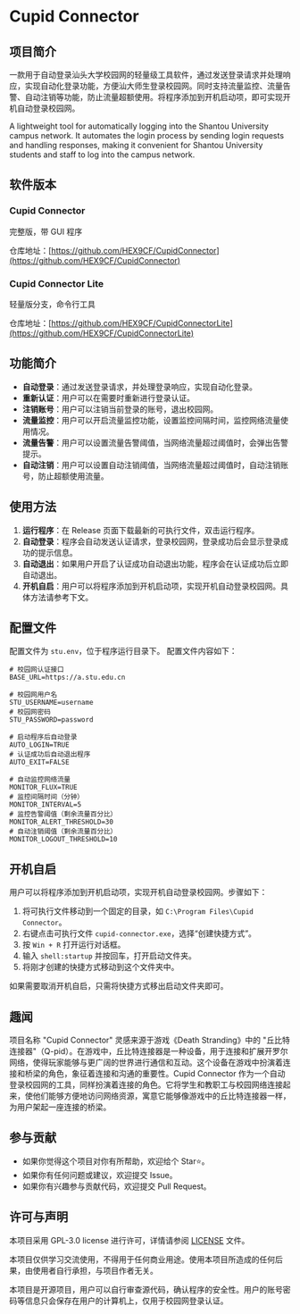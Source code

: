 # Cupid Connector

## 项目简介

一款用于自动登录汕头大学校园网的轻量级工具软件，通过发送登录请求并处理响应，实现自动化登录功能，方便汕大师生登录校园网。同时支持流量监控、流量告警、自动注销等功能，防止流量超额使用。将程序添加到开机启动项，即可实现开机自动登录校园网。

A lightweight tool for automatically logging into the Shantou University campus network. It automates the login process by sending login requests and handling responses, making it convenient for Shantou University students and staff to log into the campus network.

## 软件版本

### Cupid Connector

完整版，带 GUI 程序

仓库地址：[https://github.com/HEX9CF/CupidConnector](https://github.com/HEX9CF/CupidConnector)

### Cupid Connector Lite

轻量版分支，命令行工具

仓库地址：[https://github.com/HEX9CF/CupidConnectorLite](https://github.com/HEX9CF/CupidConnectorLite)

## 功能简介

- **自动登录**：通过发送登录请求，并处理登录响应，实现自动化登录。
- **重新认证**：用户可以在需要时重新进行登录认证。
- **注销账号**：用户可以注销当前登录的账号，退出校园网。
- **流量监控**：用户可以开启流量监控功能，设置监控间隔时间，监控网络流量使用情况。
- **流量告警**：用户可以设置流量告警阈值，当网络流量超过阈值时，会弹出告警提示。
- **自动注销**：用户可以设置自动注销阈值，当网络流量超过阈值时，自动注销账号，防止超额使用流量。

## 使用方法

1. **运行程序**：在 Release 页面下载最新的可执行文件，双击运行程序。
2. **自动登录**：程序会自动发送认证请求，登录校园网，登录成功后会显示登录成功的提示信息。
3. **自动退出**：如果用户开启了认证成功自动退出功能，程序会在认证成功后立即自动退出。
4. **开机自启**：用户可以将程序添加到开机启动项，实现开机自动登录校园网。具体方法请参考下文。

## 配置文件

配置文件为 `stu.env`，位于程序运行目录下。 配置文件内容如下：

```env
# 校园网认证接口
BASE_URL=https://a.stu.edu.cn

# 校园网用户名
STU_USERNAME=username
# 校园网密码
STU_PASSWORD=password

# 启动程序后自动登录
AUTO_LOGIN=TRUE
# 认证成功后自动退出程序
AUTO_EXIT=FALSE

# 自动监控网络流量
MONITOR_FLUX=TRUE
# 监控间隔时间（分钟）
MONITOR_INTERVAL=5
# 监控告警阈值（剩余流量百分比）
MONITOR_ALERT_THRESHOLD=30
# 自动注销阈值（剩余流量百分比）
MONITOR_LOGOUT_THRESHOLD=10
```

## 开机自启

用户可以将程序添加到开机启动项，实现开机自动登录校园网。步骤如下：

1. 将可执行文件移动到一个固定的目录，如 `C:\Program Files\Cupid Connector`。
2. 右键点击可执行文件 `cupid-connector.exe`，选择“创建快捷方式”。
3. 按 `Win + R` 打开运行对话框。
4. 输入 `shell:startup` 并按回车，打开启动文件夹。 
5. 将刚才创建的快捷方式移动到这个文件夹中。

如果需要取消开机自启，只需将快捷方式移出启动文件夹即可。

## 趣闻

项目名称 "Cupid Connector" 灵感来源于游戏《Death Stranding》中的 "丘比特连接器"（Q-pid）。在游戏中，丘比特连接器是一种设备，用于连接和扩展开罗尔网络，使得玩家能够与更广阔的世界进行通信和互动。这个设备在游戏中扮演着连接和桥梁的角色，象征着连接和沟通的重要性。Cupid Connector 作为一个自动登录校园网的工具，同样扮演着连接的角色。它将学生和教职工与校园网络连接起来，使他们能够方便地访问网络资源，寓意它能够像游戏中的丘比特连接器一样，为用户架起一座连接的桥梁。

## 参与贡献

- 如果你觉得这个项目对你有所帮助，欢迎给个 Star⭐️。
- 如果你有任何问题或建议，欢迎提交 Issue。
- 如果你有兴趣参与贡献代码，欢迎提交 Pull Request。

## 许可与声明

本项目采用 GPL-3.0 license 进行许可，详情请参阅 [LICENSE](LICENSE) 文件。

本项目仅供学习交流使用，不得用于任何商业用途。使用本项目所造成的任何后果，由使用者自行承担，与项目作者无关。

本项目是开源项目，用户可以自行审查源代码，确认程序的安全性。用户的账号密码等信息只会保存在用户的计算机上，仅用于校园网登录认证。
